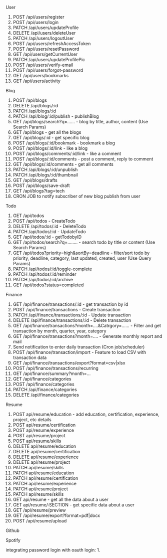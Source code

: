 User
1. POST /api/users/register
2. POST /api/users/login
3. PATCH /api/users/updateProfile
4. DELETE /api/users/deleteUser
5. PATCH /api/users/logoutUser
6. POST /api/users/refreshAccessToken
7. POST /api/users/resetPassword
8. GET /api/users/getCurrentUser
9. PATCH /api/users/updateProfilePic
10. POST /api/users/verify-email
11. POST /api/users/forgot-password
12. GET /api/users/bookmarks
13. GET /api/users/activity

Blog
1. POST /api/blogs
2. DELETE /api/blogs/:id
3. PATCH /api/blogs/:id
4. PATCH /api/blog/:id/publish - publishBlog
5. GET /api/blogs/search?q=...... -  blog by title, author, content (Use Search Params)
6. GET /api/blogs - get all the blogs
7. GET /api/blogs/:id - get specific blog
8. POST /api/blogs/:id/bookmark - bookmark a blog
9. POST /api/blogs/:id/link - like a blog
10. POST /api/blogs/comments/:id/link - like a comment
11. POST /api/blogs/:id/comments - post a comment, reply to comment
12. GET /api/blogs/:id/comments - get all comments
13. PATCH /api/blogs/:id/unpublish
14. PATCH /api/blogs/:id/thumbnail
15. GET /api/blogs/drafts
16. POST /api/blogs/save-draft
17. GET /api/blogs?tag=tech
18. CRON JOB to notify subscriber of new blog publish from user

Todo
1. GET /api/todos
2. POST /api/todos - CreateTodo
3. DELETE /api/todos/:id - DeleteTodo
4. PATCH /api/todos/:id - UpdateTodo
5. GET /api/todos/:id - getTodobyID
6. GET /api/todos/search?q=........  - search todo by title or content (Use Search Params)
7. GET /api/todos?priority=high&sortBy=deadline - filter/sort todo by priority, deadline, category, last updated, created, user (Use Query Params)
8. PATCH /api/todos/:id/toggle-complete
9. PATCH /api/todos/:id/reminder
10. PATCH /api/todos/:id/archive
11. GET /api/todos?status=completed 

Finance
1. GET /api/finance/transactions/:id - get transaction by id
2. POST /api/finance/transactions - Create transaction
3. PATCH /api/finance/transactions/:id - Update transaction
4. DELETE /api/finance/transactions/:id - Delete transaction
5. GET /api/finance/transactions?month=....&Catrgory=...... - Filter and get transaction by month, quarter, year, category
6. GET /api/finance/transactions?month=....  - Generate monthly report and mail 
7. Send notification to enter daily transaction (Cron job/scheduler)
8. POST /api/finance/transaction/import - Feature to load CSV with transaction data
9. GET /api/finance/transactions/export?format=csv|xlsx
10. POST /api/finance/transactions/recurring
11. GET /api/finance/summary?month=...
12. GET /api/finance/categories
13. POST /api/finance/categories
14. PATCH /api/finance/categories
15. DELETE /api/finance/categories

Resume
1. POST api/resume/education - add education, certification, experience, project, etc details
2. POST api/resume/certification
3. POST api/resume/experience
4. POST api/resume/project
5. POST api/resume/skills
6. DELETE api/resume/education 
7. DELETE api/resume/certification
8. DELETE api/resume/experience
9. DELETE api/resume/project
10. PATCH api/resume/skills  
11. PATCH api/resume/education 
12. PATCH api/resume/certification
13. PATCH api/resume/experience
14. PATCH api/resume/project
15. PATCH api/resume/skills  
16. GET api/resume - get all the data about a user
17. GET api/resume/:SECTION  - get specific data about a user
18. GET /api/resume/preview
19. GET /api/resume/export?format=pdf|docx
20. POST /api/resume/upload

Github



Spotify


integrating password login with oauth login:
1. 



